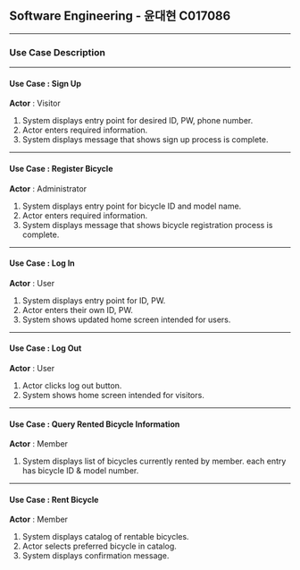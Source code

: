 ## Software Engineering - 윤대현 C017086
---
### Use Case Description
---
#### Use Case : Sign Up
**Actor** : Visitor
1. System displays entry point for desired ID, PW, phone number.
2. Actor enters required information.
3. System displays message that shows sign up process is complete.

---
#### Use Case : Register Bicycle
**Actor** : Administrator
1. System displays entry point for bicycle ID and model name.
2. Actor enters required information.
3. System displays message that shows bicycle registration process is complete.

---
#### Use Case : Log In
**Actor** : User
1. System displays entry point for ID, PW.
2. Actor enters their own ID, PW.
3. System shows updated home screen intended for users.

---
#### Use Case : Log Out
**Actor** : User
1. Actor clicks log out button.
2. System shows home screen intended for visitors.

---
#### Use Case : Query Rented Bicycle Information
**Actor** : Member
1. System displays list of bicycles currently rented by member. each entry has bicycle ID & model number.

---
#### Use Case : Rent Bicycle
**Actor** : Member
1. System displays catalog of rentable bicycles.
2. Actor selects preferred bicycle in catalog.
3. System displays confirmation message.